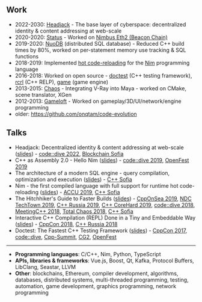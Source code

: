## Work

- 2022-2030: [Headjack](https://onqtam.github.io/headjack/) - The base layer of cyberspace: decentralized identity & content addressing at web-scale
- 2020-2020: [Status](https://status.im/) - Worked on [Nimbus Eth2 (Beacon Chain)](https://github.com/status-im/nimbus-eth2)
- 2019-2020: [NuoDB](https://en.wikipedia.org/wiki/NuoDB) (distributed SQL database) - Reduced C++ build times by 80%, worked on per-statement memory use tracking & SQL functions
- 2018-2019: Implemented [hot code-reloading](https://github.com/nim-lang/Nim/issues/8927) for the [Nim](https://github.com/nim-lang/Nim) programming language
- 2016-2018: Worked on open source - [doctest](https://github.com/doctest/doctest) (C++ testing framework), [rcrl](https://github.com/onqtam/rcrl) (C++ RELP), [game](https://github.com/onqtam/game) (game engine)
- 2013-2015: [Chaos](https://www.chaos.com/) - Integrating V-Ray into Maya - worked on CMake, scene translator, XGen
- 2012-2013: [Gameloft](https://www.gameloft.com/) - Worked on gameplay/3D/UI/network/engine programming
- older: https://github.com/onqtam/code-evolution

## Talks

- Headjack: Decentralized identity & content addressing at web-scale ([slides](https://docs.google.com/presentation/d/1HmZhf1hDPMpnGWa1dGpDzhFfvY8I4aCUxdLu77y98Ls)) - [code::dive 2022](https://www.youtube.com/watch?v=pEl2vLTStWE), [Blockchain Sofia](https://dev.bg/event/decentralized-identity-content-addressing-at-web-scale-with-an-app-specific-blockchain/)
- C++ as Assembly 2.0 - Hello Nim ([slides](https://slides.com/onqtam/hello_nim)) - [code::dive 2019](https://www.youtube.com/watch?v=8SoJR3sCaR4), [OpenFest 2019](https://www.openfest.org/2019/bg/full-schedule-bg/#lecture-482)
- The architecture of a modern SQL engine - query compilation, optimization and execution ([slides](https://drive.google.com/open?id=1L2msjsKHgPijs0v36CCnRlB_Uo9xdWsZ)) - [C++ Sofia](https://www.facebook.com/events/1821417864668886/)
- Nim - the first compiled language with full support for runtime hot code-reloading ([slides](https://slides.com/onqtam/nim_hot_code_reloading)) - [ACCU 2019](https://www.youtube.com/watch?v=7WgCt0Wooeo), [C++ Sofia](https://www.facebook.com/events/419768852117295/)
- The Hitchhiker's Guide to Faster Builds ([slides](https://slides.com/onqtam/faster_builds)) - [CppOnSea 2019](https://www.youtube.com/watch?v=anbOy47fBYI), [NDC TechTown 2019](https://www.youtube.com/watch?v=RTv_-0ITokk), [C++ Russia 2019](https://www.youtube.com/watch?v=5rRLHRRqg5A), [C++ CoreHard 2019](https://www.youtube.com/watch?v=tp9ZoQ6HJM4), [code::dive 2018](https://www.youtube.com/watch?v=WSFbNhCbdJM), [MeetingC++ 2018](https://www.youtube.com/watch?v=WY2SluG-Dv0), [Total Chaos 2018](https://www.youtube.com/watch?v=E8I3NJf-uQw), [C++ Sofia](https://www.facebook.com/events/2007016415983260/)
- Interactive C++ Compilation (REPL) Done in a Tiny and Embeddable Way ([slides](https://slides.com/onqtam/2018_interactive_cpp_compiler)) - [CppCon 2018](https://www.youtube.com/watch?v=UEuA0yuw_O0), [C++ Russia 2018](https://2018.cppconf-piter.ru/talks/viktor-kirilov.html)
- Doctest: The Fastest C++ Testing Framework ([slides](https://slides.com/onqtam/2017_cppcon_doctest)) - [CppCon 2017](https://www.youtube.com/watch?v=eH1CxEC29l8), [code::dive](
https://www.youtube.com/watch?v=MYLu80dZqJ8), [Cpp-Summit](http://bj2017.cpp-summit.org/en), [CG2](https://www.youtube.com/watch?v=bfA3qW3uhwg), [OpenFest](https://www.youtube.com/watch?v=iw6f2pxMmLs)

---

- **Programming languages**:
C/C++, Nim, Python, TypeScript
- **APIs, libraries & frameworks**:
Vue.js, Boost, Qt, Kafka, Protocol Buffers, LibClang, Seastar, LLVM
- **Other**: blockchains, Ethereum, compiler development, algorithms, databases, distributed systems, multi-threaded programming, testing, automation, game development, graphics programming, network programming

